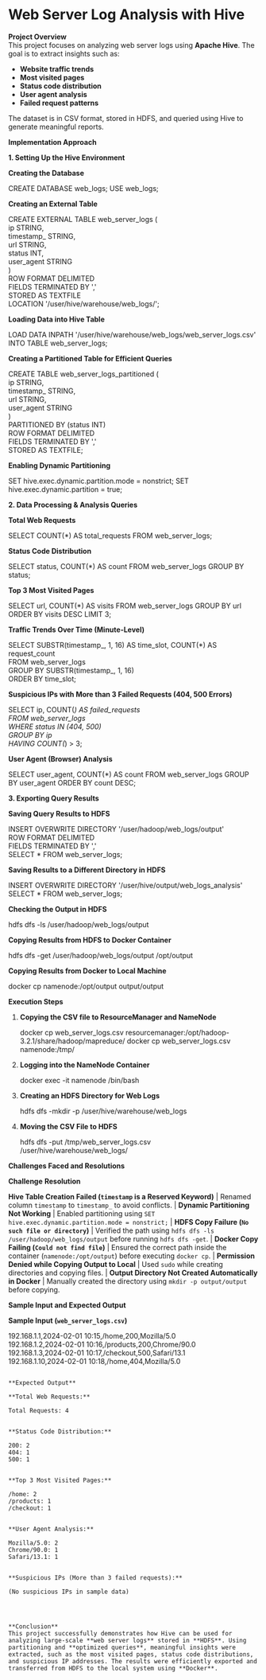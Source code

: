 # **Web Server Log Analysis with Hive**  

**Project Overview**  
This project focuses on analyzing web server logs using **Apache Hive**. The goal is to extract insights such as:  
- **Website traffic trends**  
- **Most visited pages**  
- **Status code distribution**  
- **User agent analysis**  
- **Failed request patterns**  

The dataset is in CSV format, stored in HDFS, and queried using Hive to generate meaningful reports.  



**Implementation Approach**  

**1. Setting Up the Hive Environment**  

**Creating the Database**  

CREATE DATABASE web_logs;
USE web_logs;


**Creating an External Table**  

CREATE EXTERNAL TABLE web_server_logs (  
    ip STRING,  
    timestamp_ STRING,  
    url STRING,  
    status INT,  
    user_agent STRING  
)  
ROW FORMAT DELIMITED  
FIELDS TERMINATED BY ','  
STORED AS TEXTFILE  
LOCATION '/user/hive/warehouse/web_logs/';


**Loading Data into Hive Table**  

LOAD DATA INPATH '/user/hive/warehouse/web_logs/web_server_logs.csv' INTO TABLE web_server_logs;


**Creating a Partitioned Table for Efficient Queries**  

CREATE TABLE web_server_logs_partitioned (  
    ip STRING,  
    timestamp_ STRING,  
    url STRING,  
    user_agent STRING  
)  
PARTITIONED BY (status INT)  
ROW FORMAT DELIMITED  
FIELDS TERMINATED BY ','  
STORED AS TEXTFILE;


**Enabling Dynamic Partitioning**  

SET hive.exec.dynamic.partition.mode = nonstrict;
SET hive.exec.dynamic.partition = true;



**2. Data Processing & Analysis Queries**  

**Total Web Requests**  

SELECT COUNT(*) AS total_requests FROM web_server_logs;


**Status Code Distribution**  

SELECT status, COUNT(*) AS count FROM web_server_logs GROUP BY status;


**Top 3 Most Visited Pages**  

SELECT url, COUNT(*) AS visits FROM web_server_logs GROUP BY url ORDER BY visits DESC LIMIT 3;


**Traffic Trends Over Time (Minute-Level)**  

SELECT SUBSTR(timestamp_, 1, 16) AS time_slot, COUNT(*) AS request_count  
FROM web_server_logs  
GROUP BY SUBSTR(timestamp_, 1, 16)  
ORDER BY time_slot;


**Suspicious IPs with More than 3 Failed Requests (404, 500 Errors)**  

SELECT ip, COUNT(*) AS failed_requests  
FROM web_server_logs  
WHERE status IN (404, 500)  
GROUP BY ip  
HAVING COUNT(*) > 3;


**User Agent (Browser) Analysis**  

SELECT user_agent, COUNT(*) AS count FROM web_server_logs GROUP BY user_agent ORDER BY count DESC;




**3. Exporting Query Results**  

**Saving Query Results to HDFS**  

INSERT OVERWRITE DIRECTORY '/user/hadoop/web_logs/output'  
ROW FORMAT DELIMITED  
FIELDS TERMINATED BY ','  
SELECT * FROM web_server_logs;


**Saving Results to a Different Directory in HDFS**  

INSERT OVERWRITE DIRECTORY '/user/hive/output/web_logs_analysis'  
SELECT * FROM web_server_logs;


**Checking the Output in HDFS**  

hdfs dfs -ls /user/hadoop/web_logs/output


**Copying Results from HDFS to Docker Container**  

hdfs dfs -get /user/hadoop/web_logs/output /opt/output


**Copying Results from Docker to Local Machine**  

docker cp namenode:/opt/output output/output



**Execution Steps**  

1. **Copying the CSV file to ResourceManager and NameNode**  
   
   docker cp web_server_logs.csv resourcemanager:/opt/hadoop-3.2.1/share/hadoop/mapreduce/
   docker cp web_server_logs.csv namenode:/tmp/
   

2. **Logging into the NameNode Container**  
   
   docker exec -it namenode /bin/bash
   

3. **Creating an HDFS Directory for Web Logs**  
  
   hdfs dfs -mkdir -p /user/hive/warehouse/web_logs
   

4. **Moving the CSV File to HDFS**  
  
   hdfs dfs -put /tmp/web_server_logs.csv /user/hive/warehouse/web_logs/
  



**Challenges Faced and Resolutions**  

**Challenge**                    **Resolution** 

**Hive Table Creation Failed (`timestamp` is a Reserved Keyword)** | Renamed column `timestamp` to `timestamp_` to avoid conflicts. |
**Dynamic Partitioning Not Working** | Enabled partitioning using `SET hive.exec.dynamic.partition.mode = nonstrict;` |
**HDFS Copy Failure (`No such file or directory`)** | Verified the path using `hdfs dfs -ls /user/hadoop/web_logs/output` before running `hdfs dfs -get`. |
**Docker Copy Failing (`Could not find file`)** | Ensured the correct path inside the container (`namenode:/opt/output`) before executing `docker cp`. |
**Permission Denied while Copying Output to Local** | Used `sudo` while creating directories and copying files. |
**Output Directory Not Created Automatically in Docker** | Manually created the directory using `mkdir -p output/output` before copying. 

**Sample Input and Expected Output**  

**Sample Input (`web_server_logs.csv`)**  

192.168.1.1,2024-02-01 10:15,/home,200,Mozilla/5.0  
192.168.1.2,2024-02-01 10:16,/products,200,Chrome/90.0  
192.168.1.3,2024-02-01 10:17,/checkout,500,Safari/13.1  
192.168.1.10,2024-02-01 10:18,/home,404,Mozilla/5.0  
```

**Expected Output**  

**Total Web Requests:**  

Total Requests: 4


**Status Code Distribution:**  

200: 2  
404: 1  
500: 1  


**Top 3 Most Visited Pages:**  

/home: 2  
/products: 1  
/checkout: 1  


**User Agent Analysis:**  

Mozilla/5.0: 2  
Chrome/90.0: 1  
Safari/13.1: 1  


**Suspicious IPs (More than 3 failed requests):**  

(No suspicious IPs in sample data)




**Conclusion**  
This project successfully demonstrates how Hive can be used for analyzing large-scale **web server logs** stored in **HDFS**. Using partitioning and **optimized queries**, meaningful insights were extracted, such as the most visited pages, status code distributions, and suspicious IP addresses. The results were efficiently exported and transferred from HDFS to the local system using **Docker**.



